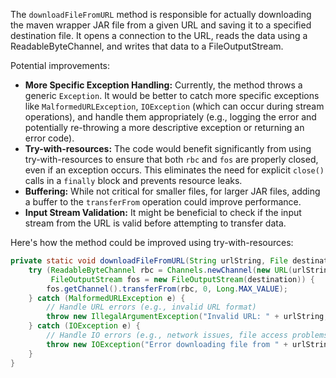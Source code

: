 The `downloadFileFromURL` method is responsible for actually downloading the maven wrapper JAR file from a given URL and saving it to a specified destination file. It opens a connection to the URL, reads the data using a ReadableByteChannel, and writes that data to a FileOutputStream.

Potential improvements:

*   **More Specific Exception Handling:** Currently, the method throws a generic `Exception`. It would be better to catch more specific exceptions like `MalformedURLException`, `IOException` (which can occur during stream operations), and handle them appropriately (e.g., logging the error and potentially re-throwing a more descriptive exception or returning an error code).
*   **Try-with-resources:** The code would benefit significantly from using try-with-resources to ensure that both `rbc` and `fos` are properly closed, even if an exception occurs. This eliminates the need for explicit `close()` calls in a `finally` block and prevents resource leaks.
*   **Buffering:** While not critical for smaller files, for larger JAR files, adding a buffer to the `transferFrom` operation could improve performance.
*   **Input Stream Validation:** It might be beneficial to check if the input stream from the URL is valid before attempting to transfer data.

Here's how the method could be improved using try-with-resources:

```java
private static void downloadFileFromURL(String urlString, File destination) throws Exception {
    try (ReadableByteChannel rbc = Channels.newChannel(new URL(urlString).openStream());
         FileOutputStream fos = new FileOutputStream(destination)) {
        fos.getChannel().transferFrom(rbc, 0, Long.MAX_VALUE);
    } catch (MalformedURLException e) {
        // Handle URL errors (e.g., invalid URL format)
        throw new IllegalArgumentException("Invalid URL: " + urlString, e);
    } catch (IOException e) {
        // Handle IO errors (e.g., network issues, file access problems)
        throw new IOException("Error downloading file from " + urlString, e);
    }
}
```